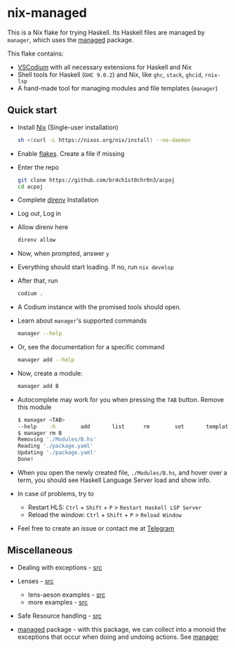# nix-managed

This is a Nix flake for trying Haskell. Its Haskell files are managed by `manager`, which uses the [managed](https://hackage.haskell.org/package/managed-1.0.9) package.

This flake contains:
- [VSCodium](https://vscodium.com/) with all necessary extensions for Haskell and Nix
- Shell tools for Haskell (`GHC 9.0.2`) and Nix, like `ghc`, `stack`, `ghcid`, `rnix-lsp`
- A hand-made tool for managing modules and file templates (`manager`)

## Quick start

- Install [Nix](https://nixos.org/download.html) (Single-user installation)
  ```sh
  sh <(curl -L https://nixos.org/nix/install) --no-daemon
  ```

- Enable [flakes](https://nixos.wiki/wiki/Flakes#Permanent). Create a file if missing

- Enter the repo
  ```sh
  git clone https://github.com/br4ch1st0chr0n3/acpoj
  cd acpoj
  ```

- Complete [direnv](https://direnv.net/docs/installation.html#from-system-packages) Installation

- Log out, Log in

- Allow direnv here
  ```sh
  direnv allow
  ```

- Now, when prompted, answer `y`

- Everything should start loading. If no, run `nix develop`

- After that, run
  ```sh
  codium .
  ```

- A Codium instance with the promised tools should open.

- Learn about `manager`'s supported commands
  ```sh
  manager --help
  ```

- Or, see the documentation for a specific command
  ```sh
  manager add --help
  ```

- Now, create a module:
  ```sh
  manager add B
  ```

- Autocomplete may work for you when pressing the `TAB` button. Remove this module
  ```sh
  $ manager <TAB>
  --help    -h        add       list      rm        set       template
  $ manager rm B
  Removing './Modules/B.hs'
  Reading './package.yaml'
  Updating './package.yaml'
  Done!
  ```

- When you open the newly created file, `./Modules/B.hs`, and hover over a term, you should see Haskell Language Server load and show info.

- In case of problems, try to
  - Restart HLS: `Ctrl` + `Shift` + `P` > `Restart Haskell LSP Server`
  - Reload the window: `Ctrl` + `Shift` + `P` > `Reload Window`

- Feel free to create an issue or contact me at [Telegram](https://daniladanko.t.me)

## Miscellaneous

* Dealing with exceptions - [src](http://www.mega-nerd.com/erikd/Blog/CodeHacking/Haskell/what_do_you_mean.html)

* Lenses - [src](https://en.wikibooks.org/wiki/Haskell/Lenses_and_functional_references)
  * lens-aeson examples - [src](https://github.com/danidiaz/lens-aeson-examples/blob/master/src/Data/Aeson/Lens/Examples.hs)
  * more examples - [src](https://www.snoyman.com/blog/2017/05/playing-with-lens-aeson/)

* Safe Resource handling - [src](https://mmhaskell.com/blog/2022/6/23/resources-and-bracket)

* [managed](https://hackage.haskell.org/package/managed-1.0.9) package - with this package, we can collect into a monoid the exceptions that occur when doing and undoing actions. See [manager](./manager/)